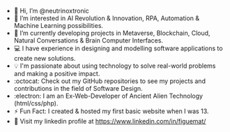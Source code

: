 - 👋 Hi, I’m @neutrinoxtronic
- 👀 I’m interested in AI Revolution & Innovation, RPA, Automation & Machine Learning possibilities.
- 🤖 I’m currently developing projects in Metaverse, Blockchain, Cloud, Natural Conversations & Brain Computer Interfaces.
- 💻 I have experience in designing and modelling software applications to create new solutions.
- 💡 I'm passionate about using technology to solve real-world problems and making a positive impact.
- :octocat: Check out my GitHub repositories to see my projects and contributions in the field of Software Design.
- :electron: I am an Ex-Web-Developer of Ancient Alien Technology (html/css/php).
- ⚡ Fun Fact:  I created & hosted my first basic website when I was 13.
- 👾 Visit my linkedin profile at https://www.linkedin.com/in/figuemat/



<!---
neutrinoxtronic/neutrinoxtronic is a ✨ special ✨ repository because its `README.md` (this file) appears on your GitHub profile.
You can click the Preview link to take a look at your changes.
--->
